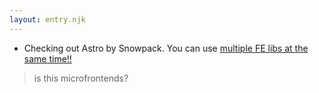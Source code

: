 ```yaml
---
layout: entry.njk
---
```


- Checking out Astro by Snowpack. You can use [multiple FE libs at the same time!!](https://github.com/snowpackjs/astro/blob/main/examples/kitchen-sink/src/pages/index.astro)

> is this microfrontends?
